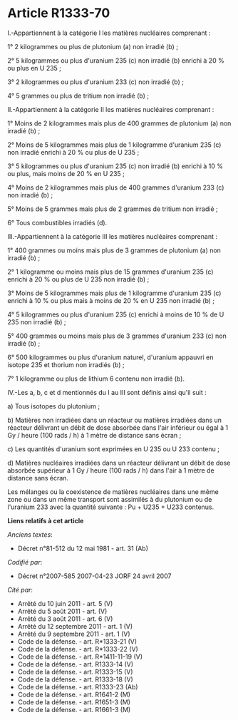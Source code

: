 # Article R1333-70

I.-Appartiennent à la catégorie I les matières nucléaires comprenant : 

1° 2 kilogrammes ou plus de plutonium (a) non irradié (b) ; 

2° 5 kilogrammes ou plus d'uranium 235 (c) non irradié (b) enrichi à 20 % ou plus en U 235 ; 

3° 2 kilogrammes ou plus d'uranium 233 (c) non irradié (b) ; 

4° 5 grammes ou plus de tritium non irradié (b) ; 

II.-Appartiennent à la catégorie II les matières nucléaires comprenant : 

1° Moins de 2 kilogrammes mais plus de 400 grammes de plutonium (a) non irradié (b) ; 

2° Moins de 5 kilogrammes mais plus de 1 kilogramme d'uranium 235 (c) non irradié enrichi à 20 % ou plus de U 235 ; 

3° 5 kilogrammes ou plus d'uranium 235 (c) non irradié (b) enrichi à 10 % ou plus, mais moins de 20 % en U 235 ; 

4° Moins de 2 kilogrammes mais plus de 400 grammes d'uranium 233 (c) non irradié (b) ; 

5° Moins de 5 grammes mais plus de 2 grammes de tritium non irradié ; 

6° Tous combustibles irradiés (d). 

III.-Appartiennent à la catégorie III les matières nucléaires comprenant : 

1° 400 grammes ou moins mais plus de 3 grammes de plutonium (a) non irradié (b) ; 

2° 1 kilogramme ou moins mais plus de 15 grammes d'uranium 235 (c) enrichi à 20 % ou plus de U 235 non irradié (b) ; 

3° Moins de 5 kilogrammes mais plus de 1 kilogramme d'uranium 235 (c) enrichi à 10  % ou plus mais à moins de 20  % en U 235
non irradié (b) ; 

4° 5 kilogrammes ou plus d'uranium 235 (c) enrichi à moins de 10 % de U 235 non irradié (b) ; 

5° 400 grammes ou moins mais plus de 3 grammes d'uranium 233 (c) non irradié (b) ; 

6° 500 kilogrammes ou plus d'uranium naturel, d'uranium appauvri en isotope 235 et thorium non irradiés (b) ; 

7° 1 kilogramme ou plus de lithium 6 contenu non irradié (b). 

IV.-Les a, b, c et d mentionnés du I au III sont définis ainsi qu'il suit : 

a) Tous isotopes du plutonium ; 

b) Matières non irradiées dans un réacteur ou matières irradiées dans un réacteur délivrant un débit de dose absorbée dans
l'air inférieur ou égal à 1 Gy / heure (100 rads / h) à 1 mètre de distance sans écran ; 

c) Les quantités d'uranium sont exprimées en U 235 ou U 233 contenu ; 

d) Matières nucléaires irradiées dans un réacteur délivrant un débit de dose absorbée supérieur à 1 Gy / heure (100 rads / h)
dans l'air à 1 mètre de distance sans écran. 

Les mélanges ou la coexistence de matières nucléaires dans une même zone ou dans un même transport sont assimilés à du
plutonium ou de l'uranium 233 avec la quantité suivante : Pu + U235 + U233 contenus.

**Liens relatifs à cet article**

_Anciens textes_:

  - Décret n°81-512 du 12 mai 1981 - art. 31 (Ab)

_Codifié par_:

  - Décret n°2007-585 2007-04-23 JORF 24 avril 2007

_Cité par_:

  - Arrêté du 10 juin 2011 - art. 5 (V)
  - Arrêté du 5 août 2011 - art. (V)
  - Arrêté du 3 août 2011 - art. 6 (V)
  - Arrêté du 12 septembre 2011 - art. 1 (V)
  - Arrêté du 9 septembre 2011 - art. 1 (V)
  - Code de la défense. - art. R*1333-21 (V)
  - Code de la défense. - art. R*1333-22 (V)
  - Code de la défense. - art. R*1411-11-19 (V)
  - Code de la défense. - art. R1333-14 (V)
  - Code de la défense. - art. R1333-15 (V)
  - Code de la défense. - art. R1333-18 (V)
  - Code de la défense. - art. R1333-23 (Ab)
  - Code de la défense. - art. R1641-2 (M)
  - Code de la défense. - art. R1651-3 (M)
  - Code de la défense. - art. R1661-3 (M)
